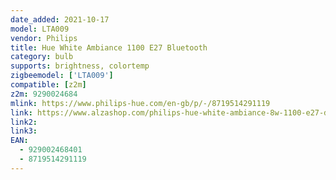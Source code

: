 ```yaml
---
date_added: 2021-10-17
model: LTA009
vendor: Philips
title: Hue White Ambiance 1100 E27 Bluetooth 
category: bulb
supports: brightness, colortemp
zigbeemodel: ['LTA009']
compatible: [z2m]
z2m: 9290024684
mlink: https://www.philips-hue.com/en-gb/p/-/8719514291119
link: https://www.alzashop.com/philips-hue-white-ambiance-8w-1100-e27-d6731009.htm
link2: 
link3: 
EAN:
  - 929002468401 
  - 8719514291119
---
```

